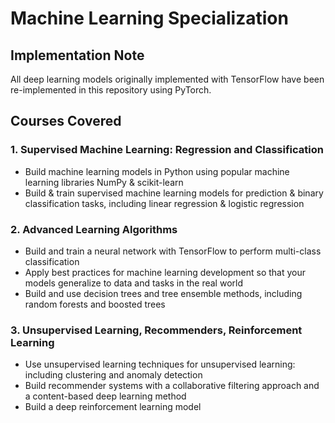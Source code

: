 # Machine Learning Specialization

## Implementation Note

All deep learning models originally implemented with TensorFlow have been re-implemented in this repository using PyTorch.


## Courses Covered

### 1. Supervised Machine Learning: Regression and Classification
- Build machine learning models in Python using popular machine learning libraries NumPy & scikit-learn  
- Build & train supervised machine learning models for prediction & binary classification tasks, including linear regression & logistic regression

### 2. Advanced Learning Algorithms
- Build and train a neural network with TensorFlow to perform multi-class classification  
- Apply best practices for machine learning development so that your models generalize to data and tasks in the real world  
- Build and use decision trees and tree ensemble methods, including random forests and boosted trees

### 3. Unsupervised Learning, Recommenders, Reinforcement Learning
- Use unsupervised learning techniques for unsupervised learning: including clustering and anomaly detection  
- Build recommender systems with a collaborative filtering approach and a content-based deep learning method  
- Build a deep reinforcement learning model
